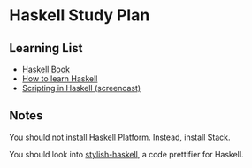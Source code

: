 # Haskell Study Plan

## Learning List

- [Haskell Book](http://haskellbook.com/)
- [How to learn Haskell](https://github.com/bitemyapp/learnhaskell)
- [Scripting in Haskell (screencast)](https://www.fpcomplete.com/blog/2016/11/scripting-in-haskell)

## Notes

You [should not install Haskell Platform](https://mail.haskell.org/pipermail/haskell-community/2015-September/000014.html). Instead, install [Stack](https://docs.haskellstack.org/en/stable/README/).

You should look into [stylish-haskell](https://github.com/jaspervdj/stylish-haskell), a code prettifier for Haskell.
